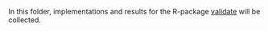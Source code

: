 In this folder, implementations and results for the R-package [validate](https://cran.r-project.org/web/packages/validate/index.html) will be collected.
